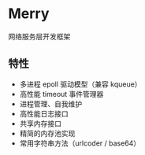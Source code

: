 Merry
===
网络服务层开发框架

特性
---
* 多进程 epoll 驱动模型（兼容 kqueue）
* 高性能 timeout 事件管理器
* 进程管理、自我维护
* 高性能日志接口
* 共享内存接口
* 精简的内存池实现
* 常用字符串方法（urlcoder / base64）
